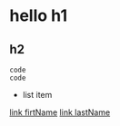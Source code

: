 # hello h1

## h2

```code
code
code
```
* list item


[link  firtName](https://github.com/aron1988/example/blob/master/firstname.html)
[link lastName](https://github.com/aron1988/example/blob/master/lastname.html)
